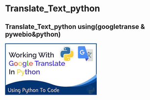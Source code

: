 # Translate_Text_python
## Translate_Text_python using(googletranse & pywebio&amp;python)
![](https://github.com/AbdulrahmanElsharef/Translate_Text_python/blob/main/images.jpeg)
